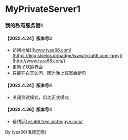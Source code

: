 # MyPrivateServer1
### 我的私有服务器1

#### 【2022.4.24】版本号3
- 访问地址[![www.tyza66.com](https://img.shields.io/badge/www.tyza66.com-grey)](http://www.tyza66.com/)  
- 更新了欢迎界面
- 只能在白天访问，因为晚上寝室会断电  

#### 【2022.4.24】版本号4
- 关闭测试模式，启功正式模式  

#### 【2022.4.26】版本号4
- 备线[![tyza66.free.idcfengye.com/](https://img.shields.io/badge/tyza66.free.idcfengye.com/-grey)](http://tyza66.free.idcfengye.com/) 

By:tyza66(洮羱芝闇)
